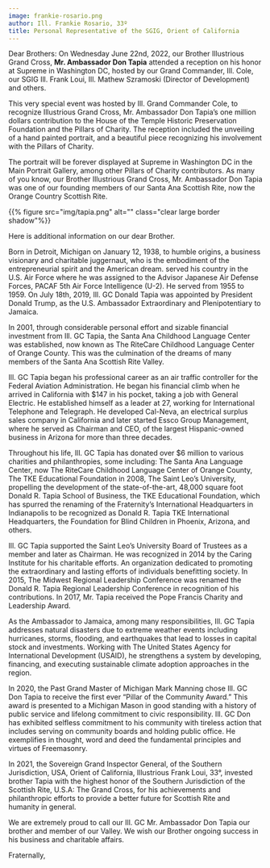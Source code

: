 ```yaml
---
image: frankie-rosario.png
author: Ill. Frankie Rosario, 33º
title: Personal Representative of the SGIG, Orient of California 
---
```


Dear Brothers: On Wednesday June 22nd, 2022, our Brother Illustrious Grand Cross, **Mr. Ambassador Don Tapia** attended a reception on his honor at Supreme in Washington DC, hosted by our Grand Commander, Ill. Cole, our SGIG Ill. Frank Loui, Ill. Mathew Szramoski (Director of Development) and others.

This very special event was hosted by Ill. Grand Commander Cole, to recognize Illustrious Grand Cross, Mr. Ambassador Don Tapia’s one million dollars contribution to the House of the Temple Historic Preservation Foundation and the Pillars of Charity. The reception included the unveiling of a hand painted portrait, and a beautiful piece recognizing his involvement with the Pillars of Charity.  

The portrait will be forever displayed at Supreme in Washington DC in the Main Portrait Gallery, among other Pillars of Charity contributors. As many of you know, our Brother Illustrious Grand Cross, Mr. Ambassador Don Tapia was one of our founding members of our Santa Ana Scottish Rite, now the Orange Country Scottish Rite. 

{{% figure src="img/tapia.png" alt="" class="clear large border shadow"%}}

Here is additional information on our dear Brother. 

Born in Detroit, Michigan on January 12, 1938, to humble origins, a business visionary and charitable juggernaut, who is the embodiment of the entrepreneurial spirit and the American dream. served his country in the U.S. Air Force where he was assigned to the Advisor Japanese Air Defense Forces, PACAF 5th Air Force Intelligence (U-2). He served from 1955 to 1959. On July 18th, 2019, Ill. GC Donald Tapia was appointed by President Donald Trump, as the U.S. Ambassador Extraordinary and Plenipotentiary to Jamaica.

In 2001, through considerable personal effort and sizable financial investment from Ill. GC Tapia, the Santa Ana Childhood Language Center was established, now known as The RiteCare Childhood Language Center of Orange County. This was the culmination of the dreams of many members of the Santa Ana Scottish Rite Valley.

Ill. GC Tapia began his professional career as an air traffic controller for the Federal Aviation Administration. He began his financial climb when he arrived in California with $147 in his pocket, taking a job with General Electric. He established himself as a leader at 27, working for International Telephone and Telegraph. He developed Cal-Neva, an electrical surplus sales company in California and later started Essco Group Management, where he served as Chairman and CEO, of the largest Hispanic-owned business in Arizona for more than three decades.

Throughout his life, Ill. GC Tapia has donated over $6 million to various charities and philanthropies, some including: The Santa Ana Language Center, now The RiteCare Childhood Language Center of Orange County, The TKE Educational Foundation in 2008, The Saint Leo’s University, propelling the development of the state-of-the-art, 48,000 square foot Donald R. Tapia School of Business, the TKE Educational Foundation, which has spurred the renaming of the Fraternity’s International Headquarters in Indianapolis to be recognized as Donald R. Tapia TKE International Headquarters, the Foundation for Blind Children in Phoenix, Arizona, and others.

Ill. GC Tapia supported the Saint Leo’s University Board of Trustees as a member and later as Chairman. He was recognized in 2014 by the Caring Institute for his charitable efforts. An organization dedicated to promoting the extraordinary and lasting efforts of individuals benefitting society. In 2015, The Midwest Regional Leadership Conference was renamed the Donald R. Tapia Regional Leadership Conference in recognition of his contributions. In 2017, Mr. Tapia received the Pope Francis Charity and Leadership Award. 

As the Ambassador to Jamaica, among many responsibilities, Ill. GC Tapia addresses natural disasters due to extreme weather events including hurricanes, storms, flooding, and earthquakes that lead to losses in capital stock and investments. Working with The United States Agency for International Development (USAID), he strengthens a system by developing, financing, and executing sustainable climate adoption approaches in the region.

In 2020, the Past Grand Master of Michigan Mark Manning chose Ill. GC Don Tapia to receive the first ever “Pillar of the Community Award.” This award is presented to a Michigan Mason in good standing with a history of public service and lifelong commitment to civic responsibility. Ill. GC Don has exhibited selfless commitment to his community with tireless action that includes serving on community boards and holding public office. He exemplifies in thought, word and deed the fundamental principles and virtues of Freemasonry.

In 2021, the Sovereign Grand Inspector General, of the Southern Jurisdiction, USA, Orient of California, Illustrious Frank Loui, 33°, invested brother Tapia with the highest honor of the Southern Jurisdiction of the Scottish Rite, U.S.A: The Grand Cross, for his achievements and philanthropic efforts to provide a better future for Scottish Rite and humanity in general.

We are extremely proud to call our Ill. GC Mr. Ambassador Don Tapia our brother and member of our Valley. We wish our Brother ongoing success in his business and charitable affairs.

Fraternally,